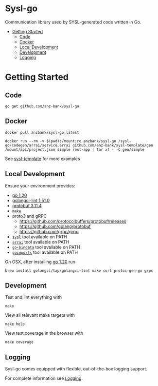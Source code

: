 <h1>Sysl-go</h1>

Communication library used by SYSL-generated code written in Go.

- [Getting Started](#getting-started)
  - [Code](#code)
  - [Docker](#docker)
  - [Local Development](#local-development)
  - [Development](#development)
  - [Logging](#logging)

# Getting Started

## Code

```
go get github.com/anz-bank/sysl-go
```

## Docker

```
docker pull anzbank/sysl-go:latest

docker run --rm -v $(pwd):/mount:ro anzbank/sysl-go /sysl-go/codegen/arrai/service.arrai github.com/anz-bank/sysl-template/gen /mount/api/project.json simple rest-app | tar xf - -C gen/simple
```
See [sysl-template](https://github.com/anz-bank/sysl-template) for more examples

## Local Development

Ensure your environment provides:

- [go 1.20](https://golang.org/doc/install)
- [golangci-lint 1.51.0](https://github.com/golangci/golangci-lint/releases/tag/v1.51.0)
- [protobuf 3.11.4](https://github.com/protocolbuffers/protobuf/)
- `make`
- proto3 and gRPC
  - https://github.com/protocolbuffers/protobuf/releases
  - https://github.com/golang/protobuf
  - https://github.com/grpc/grpc
- [`sysl`](https://sysl.io/docs/installation) tool available on PATH
- [`arrai`](https://arr.ai/docs/install/) tool available on PATH
- [`go-bindata`](https://github.com/go-bindata/go-bindata) tool available on PATH
- [`goimports`](https://pkg.go.dev/golang.org/x/tools/cmd/goimports) tool available on PATH


On OSX, after installing [go 1.20](https://golang.org/doc/install) run

    brew install golangci/tap/golangci-lint make curl protoc-gen-go grpc

## Development

Test and lint everything with

    make

View all relevant make targets with

    make help

View test coverage in the browser with

    make coverage

## Logging

Sysl-go comes equipped with flexible, out-of-the-box logging support.

For complete information see [Logging](./log/README.md).
